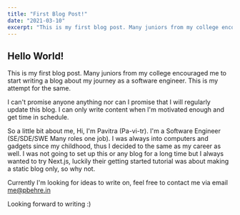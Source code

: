 ```yaml
---
title: "First Blog Post!"
date: "2021-03-10"
excerpt: "This is my first blog post. Many juniors from my college encouraged me to start writing a blog about my journey as a software engineer. This is my attempt for the same."
---
```


## Hello World!

This is my first blog post. Many juniors from my college encouraged me to start writing a blog about my journey as a software engineer. This is my attempt for the same.

I can't promise anyone anything nor can I promise that I will regularly update this blog. I can only write content when I'm motivated enough and get time in schedule.

So a little bit about me,
Hi, I'm Pavitra (Pa-vi-tr). I'm a Software Engineer (SE/SDE/SWE Many roles one job). I was always into computers and gadgets since my childhood, thus I decided to the same as my career as well. I was not going to set up this or any blog for a long time but I always wanted to try Next.js, luckily their getting started tutorial was about making a static blog only, so why not.

Currently I'm looking for ideas to write on, feel free to contact me via email [me@pbehre.in](mailto:me@pbehre.in "Email me")

Looking forward to writing :)

